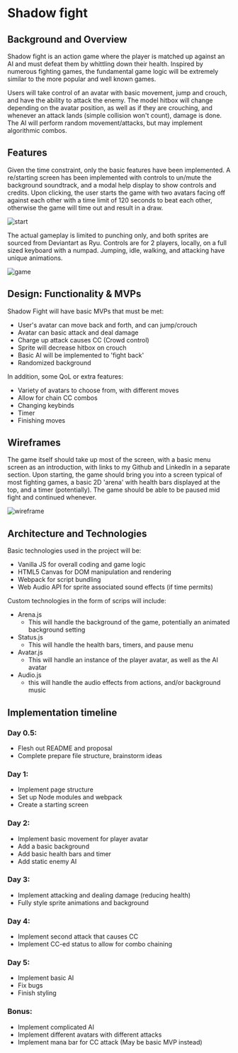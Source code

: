 # Shadow fight
## Background and Overview
Shadow fight is an action game where the player is matched up against an AI and must defeat them by whittling down their health. Inspired by numerous fighting games, the fundamental game logic will be extremely similar to the more popular and well known games.

Users will take control of an avatar with basic movement, jump and crouch, and have the ability to attack the enemy. The model hitbox will change depending on the avatar position, as well as if they are crouching, and whenever an attack lands (simple collision won't count), damage is done. The AI will perform random movement/attacks, but may implement algorithmic combos.

## Features
Given the time constraint, only the basic features have been implemented. A re/starting screen has been implemented with controls to un/mute the background soundtrack, and a modal help display to show controls and credits. Upon clicking, the user starts the game with two avatars facing off against each other with a time limit of 120 seconds to beat each other, otherwise the game will time out and result in a draw. 

![start](https://github.com/dowinterfor6/shadow-fight/blob/master/docs/images/starting_page.png)

The actual gameplay is limited to punching only, and both sprites are sourced from Deviantart as Ryu. Controls are for 2 players, locally, on a full sized keyboard with a numpad. Jumping, idle, walking, and attacking have unique animations.

![game](https://github.com/dowinterfor6/shadow-fight/blob/master/docs/gifs/gameplay.gif)

## Design: Functionality & MVPs
Shadow Fight will have basic MVPs that must be met:
* User's avatar can move back and forth, and can jump/crouch
* Avatar can basic attack and deal damage
* Charge up attack causes CC (Crowd control)
* Sprite will decrease hitbox on crouch
* Basic AI will be implemented to 'fight back'
* Randomized background

In addition, some QoL or extra features:
* Variety of avatars to choose from, with different moves
* Allow for chain CC combos
* Changing keybinds
* Timer
* Finishing moves

## Wireframes
The game itself should take up most of the screen, with a basic menu screen as an introduction, with links to my Github and LinkedIn in a separate section. Upon starting, the game should bring you into a screen typical of most fighting games, a basic 2D 'arena' with health bars displayed at the top, and a timer (potentially). The game should be able to be paused mid fight and continued whenever. 

![wireframe](https://github.com/dowinterfor6/shadow-fight/blob/master/docs/images/Screenshot_20190515_162146.png)

## Architecture and Technologies
Basic technologies used in the project will be:
* Vanilla JS for overall coding and game logic
* HTML5 Canvas for DOM manipulation and rendering
* Webpack for script bundling
* Web Audio API for sprite associated sound effects (if time permits)

Custom technologies in the form of scrips will include:
* Arena.js
  * This will handle the background of the game, potentially an animated background setting 
* Status.js
  * This will handle the health bars, timers, and pause menu
* Avatar.js
  * This will handle an instance of the player avatar, as well as the AI avatar
* Audio.js
  * this will handle the audio effects from actions, and/or background music
  
## Implementation timeline
### Day 0.5:
* Flesh out README and proposal
* Complete prepare file structure, brainstorm ideas
### Day 1:
* Implement page structure
* Set up Node modules and webpack
* Create a starting screen
### Day 2: 
* Implement basic movement for player avatar
* Add a basic background 
* Add basic health bars and timer
* Add static enemy AI
### Day 3:
* Implement attacking and dealing damage (reducing health)
* Fully style sprite animations and background
### Day 4:
* Implement second attack that causes CC
* Implement CC-ed status to allow for combo chaining
### Day 5:
* Implement basic AI
* Fix bugs
* Finish styling
### Bonus:
* Implement complicated AI
* Implement different avatars with different attacks
* Implement mana bar for CC attack (May be basic MVP instead)
